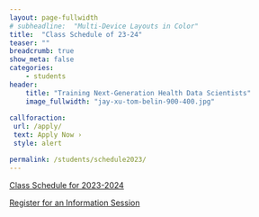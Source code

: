 ```yaml
---
layout: page-fullwidth
# subheadline:  "Multi-Device Layouts in Color"
title:  "Class Schedule of 23-24"
teaser: ""
breadcrumb: true
show_meta: false
categories:
    - students
header:
    title: "Training Next-Generation Health Data Scientists"
    image_fullwidth: "jay-xu-tom-belin-900-400.jpg"
    
callforaction:
 url: /apply/
 text: Apply Now ›
 style: alert

permalink: /students/schedule2023/
---
```


<a href="https://ucla-mdsh.github.io/docs/MDSH_CourseSchedule_2023_2024_MPH-HP_v3.pdf">Class Schedule for 2023-2024 </a>

<div class="row t60 b60">
        <div class="small-12 text-center columns">
            <a class="button large radius info" href="https://ucla.zoom.us/meeting/register/tJIuc-mtqj0qG91cHwVA2wEnn3WDwxVEio-p">Register for an Information Session</a>
        </div><!-- /.small-12.columns -->
</div><!-- /.row -->
<!-- [Sign up for updates here.](https://uclahs.az1.qualtrics.com/jfe/form/SV_0xFyH6DBXYrRzgi) -->

